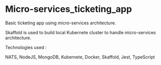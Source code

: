 # Micro-services_ticketing_app

Basic ticketing app using micro-services architecture.

Skaffold is used to build local Kubernete cluster to handle micro-services architecture.

Technologies used :

NATS, NodeJS, MongoDB, Kubernete, Docker, Skaffold, Jest, TypeScript
